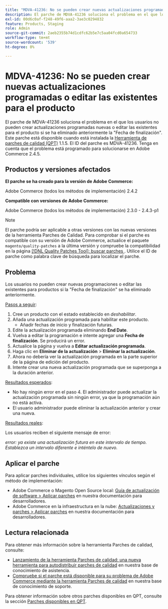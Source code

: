 ```yaml
---
title: "MDVA-41236: No se pueden crear nuevas actualizaciones programadas o editar las existentes para el producto"
description: El parche de MDVA-41236 soluciona el problema en el que los usuarios no pueden crear actualizaciones programadas nuevas o editar las existentes para el producto si se ha eliminado anteriormente la "Fecha de finalización". Este parche está disponible cuando está instalada la [Quality Patches Tool (QPT)](https://experienceleague.adobe.com/es/docs/commerce-operations/upgrade-guide/patches/overview) 1.1.5. El ID del parche es MDVA-41236. Tenga en cuenta que el problema está programado para solucionarse en Adobe Commerce 2.4.5.
exl-id: 00d6c0af-f248-49f6-aaa2-3ae3c0294832
feature: Products, Staging
role: Admin
source-git-commit: 2aeb2355b74d1cdfc62b5e7c5aa04fcd0a654733
workflow-type: tm+mt
source-wordcount: '539'
ht-degree: 0%

---
```


# MDVA-41236: No se pueden crear nuevas actualizaciones programadas o editar las existentes para el producto

El parche de MDVA-41236 soluciona el problema en el que los usuarios no pueden crear actualizaciones programadas nuevas o editar las existentes para el producto si se ha eliminado anteriormente la &quot;Fecha de finalización&quot;. Este parche está disponible cuando está instalada la [Herramienta de parches de calidad (QPT)](https://experienceleague.adobe.com/es/docs/commerce-operations/upgrade-guide/patches/overview) 1.1.5. El ID del parche es MDVA-41236. Tenga en cuenta que el problema está programado para solucionarse en Adobe Commerce 2.4.5.

## Productos y versiones afectados

**El parche se ha creado para la versión de Adobe Commerce:**

Adobe Commerce (todos los métodos de implementación) 2.4.2

**Compatible con versiones de Adobe Commerce:**

Adobe Commerce (todos los métodos de implementación) 2.3.0 - 2.4.3-p1

>[!NOTE]
>
>El parche podría ser aplicable a otras versiones con las nuevas versiones de la herramienta Parches de Calidad. Para comprobar si el parche es compatible con su versión de Adobe Commerce, actualice el paquete `magento/quality-patches` a la última versión y compruebe la compatibilidad en la página [[!DNL Quality Patches Tool]: buscar parches ](https://experienceleague.adobe.com/tools/commerce-quality-patches/index.html?lang=es). Utilice el ID de parche como palabra clave de búsqueda para localizar el parche.

## Problema

Los usuarios no pueden crear nuevas programaciones o editar las existentes para productos si la &quot;Fecha de finalización&quot; se ha eliminado anteriormente.

<u>Pasos a seguir</u>:

1. Cree un producto con el estado establecido en *deshabilitar*.
1. Añada una actualización programada para habilitar este producto.
   * Añadir fechas de inicio y finalización futuras.
1. Edite la actualización programada eliminando **End Date**.
1. Vuelva a editar la programación e intente agregar una **Fecha de finalización**. Se producirá un error.
1. Actualice la página y vuelva a **Editar actualización programada**.
1. Haga clic en **Eliminar de la actualización** > **Eliminar la actualización**.
1. Ahora no debería ver la actualización programada en la parte superior de la página de edición del producto.
1. Intente crear una nueva actualización programada que se superponga a la duración anterior.

<u>Resultados esperados</u>:

* No hay ningún error en el paso 4. El administrador puede actualizar la actualización programada sin ningún error, ya que la programación aún no está activa.
* El usuario administrador puede eliminar la actualización anterior y crear una nueva.

<u>Resultados reales</u>:

Los usuarios reciben el siguiente mensaje de error:

*error: ya existe una actualización futura en este intervalo de tiempo. Establezca un intervalo diferente e inténtelo de nuevo.*


## Aplicar el parche

Para aplicar parches individuales, utilice los siguientes vínculos según el método de implementación:

* Adobe Commerce o Magento Open Source local: [Guía de actualización de software > Aplicar parches](https://experienceleague.adobe.com/es/docs/commerce-operations/tools/quality-patches-tool/usage) en nuestra documentación para desarrolladores.
* Adobe Commerce en la infraestructura en la nube: [Actualizaciones y parches > Aplicar parches](https://experienceleague.adobe.com/es/docs/commerce-cloud-service/user-guide/develop/upgrade/apply-patches) en nuestra documentación para desarrolladores.

## Lectura relacionada

Para obtener más información sobre la herramienta Parches de calidad, consulte:

* [Lanzamiento de la herramienta Parches de calidad: una nueva herramienta para autodistribuir parches de calidad](/help/announcements/adobe-commerce-announcements/magento-quality-patches-released-new-tool-to-self-serve-quality-patches.md) en nuestra base de conocimiento de asistencia.
* [Compruebe si el parche está disponible para su problema de Adobe Commerce mediante la herramienta Parches de calidad](/help/support-tools/patches-available-in-qpt-tool/check-patch-for-magento-issue-with-magento-quality-patches.md) en nuestra base de conocimiento de soporte.

Para obtener información sobre otros parches disponibles en QPT, consulte la sección [Parches disponibles en QPT](https://support.magento.com/hc/en-us/sections/360010506631-Patches-available-in-QPT-tool-).
